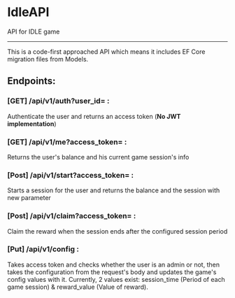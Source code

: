 # IdleAPI
 API for IDLE game 
<hr> 
<be> This is a code-first approached API which means it includes EF Core migration files from Models.
 
<h2>Endpoints: </h2>

<h3>[GET] /api/v1/auth?user_id= : </h3> Authenticate the user and returns an access token (<b>No JWT implementation</b>)
<h3>[GET] /api/v1/me?access_token= : </h3> Returns the user's balance and his current game session's info
<h3>[Post] /api/v1/start?access_token= : </h3> Starts a session for the user and returns the balance and the session with new parameter
<h3>[Post] /api/v1/claim?access_token= : </h3> Claim the reward when the session ends after the configured session period
<h3>[Put] /api/v1/config : </h3> Takes access token and checks whether the user is an admin or not, then takes the configuration from the request's body and updates the game's config values with it. Currently, 2 values exist: session_time (Period of each game session) & reward_value (Value of reward).


